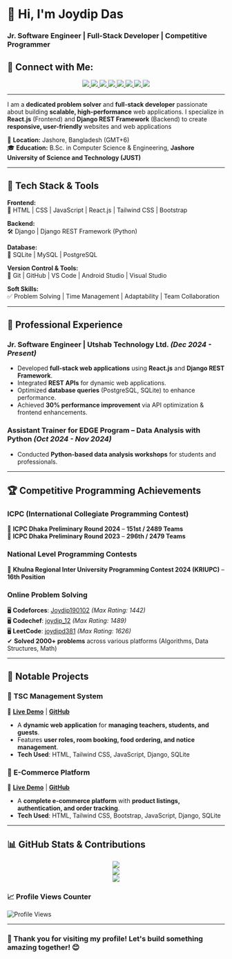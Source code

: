 # 👋 Hi, I'm Joydip Das  
### **Jr. Software Engineer | Full-Stack Developer | Competitive Programmer**  
## 🚀 Connect with Me:

<p align="center">
  <a href="https://x.com/JoydipD70815351" target="_blank">
    <img src="https://img.shields.io/badge/Twitter-1DA1F2?style=for-the-badge&logo=twitter&logoColor=white" />
  </a>
  <a href="https://www.linkedin.com/in/joydip-das-469414249/" target="_blank">
    <img src="https://img.shields.io/badge/LinkedIn-0077B5?style=for-the-badge&logo=linkedin&logoColor=white" />
  </a>
  <a href="https://www.facebook.com/joydipd381" target="_blank">
    <img src="https://img.shields.io/badge/Facebook-1877F2?style=for-the-badge&logo=facebook&logoColor=white" />
  </a>
  <a href="https://www.instagram.com/joydipd381/" target="_blank">
    <img src="https://img.shields.io/badge/Instagram-E4405F?style=for-the-badge&logo=instagram&logoColor=white" />
  </a>
  <a href="https://stackoverflow.com/users/23512248/joydip-das" target="_blank">
    <img src="https://img.shields.io/badge/StackOverflow-F48024?style=for-the-badge&logo=stackoverflow&logoColor=white" />
  </a>
  <a href="https://wa.me/+8801995140040" target="_blank">
    <img src="https://img.shields.io/badge/WhatsApp-25D366?style=for-the-badge&logo=whatsapp&logoColor=white" />
  </a>
  <a href="mailto:joydipd381@gmail.com">
    <img src="https://img.shields.io/badge/Gmail-D14836?style=for-the-badge&logo=gmail&logoColor=white" />
  </a>
  <a href="https://t.me/joydip_02" target="_blank">
    <img src="https://img.shields.io/badge/Telegram-2CA5E0?style=for-the-badge&logo=telegram&logoColor=white" />
  </a>
</p>

---



I am a **dedicated problem solver** and **full-stack developer** passionate about building **scalable, high-performance** web applications. I specialize in **React.js** (Frontend) and **Django REST Framework** (Backend) to create **responsive, user-friendly** websites and web applications

📍 **Location:** Jashore, Bangladesh (GMT+6)  
🎓 **Education:** B.Sc. in Computer Science & Engineering, **Jashore University of Science and Technology (JUST)**  

---

## 🔧 **Tech Stack & Tools**  

**Frontend:**  
🚀 HTML | CSS | JavaScript | React.js | Tailwind CSS | Bootstrap  

**Backend:**  
🛠 Django | Django REST Framework (Python)  

**Database:**  
📂 SQLite | MySQL | PostgreSQL  

**Version Control & Tools:**  
🔗 Git | GitHub | VS Code | Android Studio | Visual Studio  

**Soft Skills:**  
✅ Problem Solving | Time Management | Adaptability | Team Collaboration  

---

## 💼 **Professional Experience**  

### **Jr. Software Engineer | Utshab Technology Ltd.** *(Dec 2024 - Present)*  
- Developed **full-stack web applications** using **React.js** and **Django REST Framework**.  
- Integrated **REST APIs** for dynamic web applications.  
- Optimized **database queries** (PostgreSQL, SQLite) to enhance performance.  
- Achieved **30% performance improvement** via API optimization & frontend enhancements.  

### **Assistant Trainer for EDGE Program – Data Analysis with Python** *(Oct 2024 - Nov 2024)*  
- Conducted **Python-based data analysis workshops** for students and professionals.  

---

## 🏆 **Competitive Programming Achievements**  

### **ICPC (International Collegiate Programming Contest)**  
🏅 **ICPC Dhaka Preliminary Round 2024** – **151st / 2489 Teams**  
🏅 **ICPC Dhaka Preliminary Round 2023** – **296th / 2479 Teams**  

### **National Level Programming Contests**  
🥇 **Khulna Regional Inter University Programming Contest 2024 (KRIUPC)** – **16th Position**  

### **Online Problem Solving**  
🖥 **Codeforces**: [Joydip190102](https://codeforces.com/profile/Joydip190102) *(Max Rating: 1442)*  
🖥 **Codechef**: [joydip_12](https://www.codechef.com/users/joydip_12) *(Max Rating: 1489)*  
🖥 **LeetCode**: [joydipd381](https://leetcode.com/u/joydipd381/) *(Max Rating: 1626)*  
✔ **Solved 2000+ problems** across various platforms (Algorithms, Data Structures, Math)  

---

## 🚀 **Notable Projects**  

### 🔹 **TSC Management System**  
📌 **[Live Demo](https://tsc-8kp9.onrender.com/)** | **[GitHub](https://github.com/joydip12321/TSC)**  
- A **dynamic web application** for **managing teachers, students, and guests**.  
- Features **user roles, room booking, food ordering, and notice management**.  
- **Tech Used**: HTML, Tailwind CSS, JavaScript, Django, SQLite  

### 🔹 **E-Commerce Platform**  
📌 **[Live Demo](https://e-commerce-dzxv.onrender.com/)** | **[GitHub](https://github.com/joydip12321/E-Commerce-)**  
- A **complete e-commerce platform** with **product listings, authentication, and order tracking**.  
- **Tech Used**: HTML, Tailwind CSS, Bootstrap, JavaScript, Django, SQLite  

---

## 📊 **GitHub Stats & Contributions**  

<p align="center">
  <img src="https://streak-stats.demolab.com?user=joydip12321&theme=dark&hide_border=true" />
  <br/>
  <img src="https://github-readme-stats.vercel.app/api?username=joydip12321&show_icons=true&theme=dark" />
  <br/>
  <img src="https://github-readme-stats.vercel.app/api/top-langs/?username=joydip12321&layout=compact&theme=dark" />
</p>

### **📈 Profile Views Counter**  
![Profile Views](https://komarev.com/ghpvc/?username=joydip12321&color=brightgreen)  

---


### **🚀 Thank you for visiting my profile! Let's build something amazing together! 😊**  
